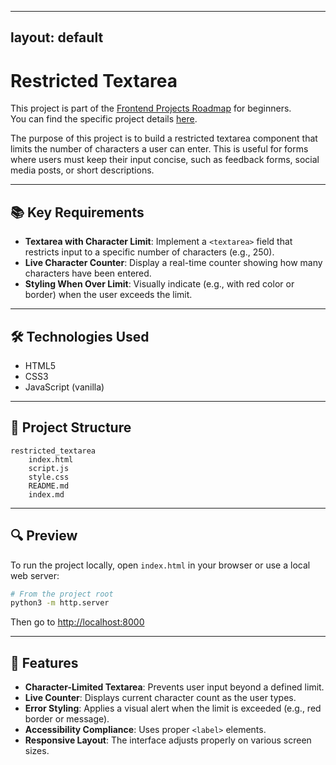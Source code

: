<!-- START JEKYLL LAYOUT -->
---
layout: default
---
<!-- END JEKYLL LAYOUT -->
# Restricted Textarea

This project is part of the [Frontend Projects Roadmap](https://roadmap.sh/frontend/projects) for beginners.  
You can find the specific project details [here](https://roadmap.sh/projects/restricted-textarea).

The purpose of this project is to build a restricted textarea component that limits the number of characters a user can enter. This is useful for forms where users must keep their input concise, such as feedback forms, social media posts, or short descriptions.

---

## 📚 Key Requirements

- **Textarea with Character Limit**: Implement a `<textarea>` field that restricts input to a specific number of characters (e.g., 250).
- **Live Character Counter**: Display a real-time counter showing how many characters have been entered.
- **Styling When Over Limit**: Visually indicate (e.g., with red color or border) when the user exceeds the limit.

---

## 🛠️ Technologies Used

- HTML5
- CSS3
- JavaScript (vanilla)

---

## 📁 Project Structure
<!-- START PROJECT STRUCTURE -->
```
restricted_textarea
	index.html
	script.js
	style.css
	README.md
	index.md

```
<!-- END PROJECT STRUCTURE -->

---

## 🔍 Preview

To run the project locally, open `index.html` in your browser or use a local web server:

```bash
# From the project root
python3 -m http.server
```

Then go to [http://localhost:8000](http://localhost:8000)

---

## 🚀 Features

- **Character-Limited Textarea**: Prevents user input beyond a defined limit.
- **Live Counter**: Displays current character count as the user types.
- **Error Styling**: Applies a visual alert when the limit is exceeded (e.g., red border or message).
- **Accessibility Compliance**: Uses proper `<label>` elements.
- **Responsive Layout**: The interface adjusts properly on various screen sizes.
